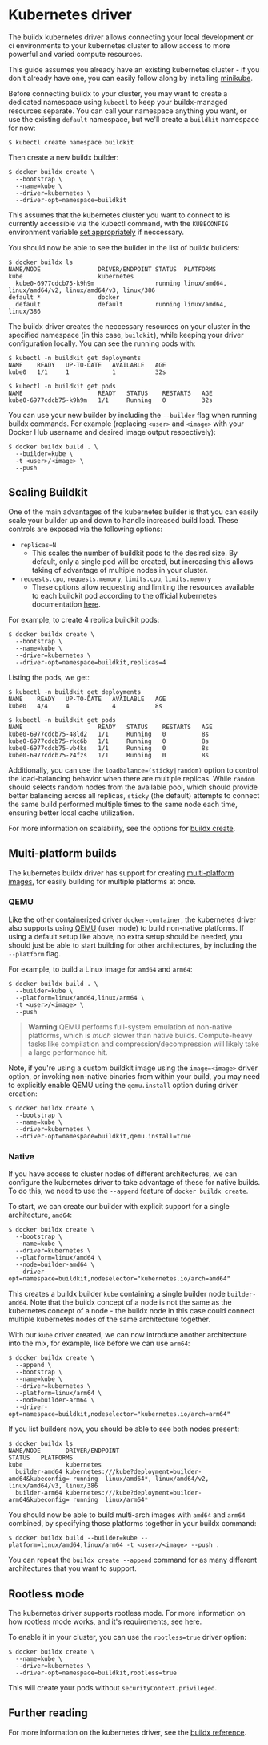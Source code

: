 # Kubernetes driver

The buildx kubernetes driver allows connecting your local development or ci
environments to your kubernetes cluster to allow access to more powerful
and varied compute resources.

This guide assumes you already have an existing kubernetes cluster - if you don't already
have one, you can easily follow along by installing
[minikube](https://minikube.sigs.k8s.io/docs/).

Before connecting buildx to your cluster, you may want to create a dedicated
namespace using `kubectl` to keep your buildx-managed resources separate. You
can call your namespace anything you want, or use the existing `default`
namespace, but we'll create a `buildkit` namespace for now:

```console
$ kubectl create namespace buildkit
```

Then create a new buildx builder:

```console
$ docker buildx create \
  --bootstrap \
  --name=kube \
  --driver=kubernetes \
  --driver-opt=namespace=buildkit
```

This assumes that the kubernetes cluster you want to connect to is currently
accessible via the kubectl command, with the `KUBECONFIG` environment variable
[set appropriately](https://kubernetes.io/docs/tasks/access-application-cluster/configure-access-multiple-clusters/#set-the-kubeconfig-environment-variable)
if neccessary.

You should now be able to see the builder in the list of buildx builders:

```console
$ docker buildx ls
NAME/NODE                DRIVER/ENDPOINT STATUS  PLATFORMS
kube                     kubernetes              
  kube0-6977cdcb75-k9h9m                 running linux/amd64, linux/amd64/v2, linux/amd64/v3, linux/386
default *                docker
  default                default         running linux/amd64, linux/386
```

The buildx driver creates the neccessary resources on your cluster in the
specified namespace (in this case, `buildkit`), while keeping your
driver configuration locally. You can see the running pods with:

```console
$ kubectl -n buildkit get deployments
NAME    READY   UP-TO-DATE   AVAILABLE   AGE
kube0   1/1     1            1           32s

$ kubectl -n buildkit get pods
NAME                     READY   STATUS    RESTARTS   AGE
kube0-6977cdcb75-k9h9m   1/1     Running   0          32s
```

You can use your new builder by including the `--builder` flag when running
buildx commands. For example (replacing `<user>` and `<image>` with your Docker
Hub username and desired image output respectively):

```console
$ docker buildx build . \
  --builder=kube \
  -t <user>/<image> \
  --push
```

## Scaling Buildkit

One of the main advantages of the kubernetes builder is that you can easily
scale your builder up and down to handle increased build load. These controls
are exposed via the following options:

- `replicas=N`
  - This scales the number of buildkit pods to the desired size. By default,
    only a single pod will be created, but increasing this allows taking of
    advantage of multiple nodes in your cluster.
- `requests.cpu`, `requests.memory`, `limits.cpu`, `limits.memory`
  - These options allow requesting and limiting the resources available to each
    buildkit pod according to the official kubernetes documentation
    [here](https://kubernetes.io/docs/concepts/configuration/manage-resources-containers/).
    
For example, to create 4 replica buildkit pods:

```console
$ docker buildx create \
  --bootstrap \
  --name=kube \
  --driver=kubernetes \
  --driver-opt=namespace=buildkit,replicas=4
```

Listing the pods, we get:

```console
$ kubectl -n buildkit get deployments
NAME    READY   UP-TO-DATE   AVAILABLE   AGE
kube0   4/4     4            4           8s

$ kubectl -n buildkit get pods
NAME                     READY   STATUS    RESTARTS   AGE
kube0-6977cdcb75-48ld2   1/1     Running   0          8s
kube0-6977cdcb75-rkc6b   1/1     Running   0          8s
kube0-6977cdcb75-vb4ks   1/1     Running   0          8s
kube0-6977cdcb75-z4fzs   1/1     Running   0          8s
```
    
Additionally, you can use the `loadbalance=(sticky|random)` option to control
the load-balancing behavior when there are multiple replicas. While `random`
should selects random nodes from the available pool, which should provide
better balancing across all replicas, `sticky` (the default) attempts to
connect the same build performed multiple times to the same node each time,
ensuring better local cache utilization.

For more information on scalability, see the options for [buildx create](https://docs.docker.com/engine/reference/commandline/buildx_create/#driver-opt).

## Multi-platform builds

The kubernetes buildx driver has support for creating [multi-platform images](https://docs.docker.com/build/buildx/multiplatform-images/),
for easily building for multiple platforms at once.

### QEMU

Like the other containerized driver `docker-container`, the kubernetes driver
also supports using [QEMU](https://www.qemu.org/) (user mode) to build
non-native platforms. If using a default setup like above, no extra setup
should be needed, you should just be able to start building for other
architectures, by including the `--platform` flag.

For example, to build a Linux image for `amd64` and `arm64`:

```console
$ docker buildx build . \
  --builder=kube \
  --platform=linux/amd64,linux/arm64 \
  -t <user>/<image> \
  --push
```

> **Warning**
> QEMU performs full-system emulation of non-native platforms, which is *much*
> slower than native builds. Compute-heavy tasks like compilation and
> compression/decompression will likely take a large performance hit.

Note, if you're using a custom buildkit image using the `image=<image>` driver
option, or invoking non-native binaries from within your build, you may need to
explicitly enable QEMU using the `qemu.install` option during driver creation:

```console
$ docker buildx create \
  --bootstrap \
  --name=kube \
  --driver=kubernetes \
  --driver-opt=namespace=buildkit,qemu.install=true
```

### Native

If you have access to cluster nodes of different architectures, we can
configure the kubernetes driver to take advantage of these for native builds.
To do this, we need to use the `--append` feature of `docker buildx create`.

To start, we can create our builder with explicit support for a single
architecture, `amd64`:

```console
$ docker buildx create \
  --bootstrap \
  --name=kube \
  --driver=kubernetes \
  --platform=linux/amd64 \
  --node=builder-amd64 \
  --driver-opt=namespace=buildkit,nodeselector="kubernetes.io/arch=amd64"
```

This creates a buildx builder `kube` containing a single builder node `builder-amd64`.
Note that the buildx concept of a node is not the same as the kubernetes
concept of a node - the buildx node in this case could connect multiple
kubernetes nodes of the same architecture together.

With our `kube` driver created, we can now introduce another architecture into
the mix, for example, like before we can use `arm64`:

```console
$ docker buildx create \
  --append \
  --bootstrap \
  --name=kube \
  --driver=kubernetes \
  --platform=linux/arm64 \
  --node=builder-arm64 \
  --driver-opt=namespace=buildkit,nodeselector="kubernetes.io/arch=arm64"
```

If you list builders now, you should be able to see both nodes present:

```console
$ docker buildx ls
NAME/NODE       DRIVER/ENDPOINT                                         STATUS   PLATFORMS
kube            kubernetes                                                       
  builder-amd64 kubernetes:///kube?deployment=builder-amd64&kubeconfig= running  linux/amd64*, linux/amd64/v2, linux/amd64/v3, linux/386
  builder-arm64 kubernetes:///kube?deployment=builder-arm64&kubeconfig= running  linux/arm64*
```

You should now be able to build multi-arch images with `amd64` and `arm64`
combined, by specifying those platforms together in your buildx command:

```console
$ docker buildx build --builder=kube --platform=linux/amd64,linux/arm64 -t <user>/<image> --push .
```

You can repeat the `buildx create --append` command for as many different
architectures that you want to support.

## Rootless mode

The kubernetes driver supports rootless mode. For more information on how
rootless mode works, and it's requirements, see [here](https://github.com/moby/buildkit/blob/master/docs/rootless.md).

To enable it in your cluster, you can use the `rootless=true` driver option:

```console
$ docker buildx create \
  --name=kube \
  --driver=kubernetes \
  --driver-opt=namespace=buildkit,rootless=true
```

This will create your pods without `securityContext.privileged`.

## Further reading

For more information on the kubernetes driver, see the [buildx reference](https://docs.docker.com/engine/reference/commandline/buildx_create/#driver).
